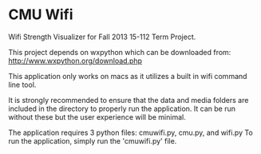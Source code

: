CMU Wifi
==============
Wifi Strength Visualizer for Fall 2013 15-112 Term Project.

This project depends on wxpython which can be downloaded from:
http://www.wxpython.org/download.php

This application only works on macs as it utilizes a built in wifi
command line tool.

It is strongly recommended to ensure that the data and media folders are
included in the directory to properly run the application.  It can be run
without these but the user experience will be minimal.

The application requires 3 python files: cmuwifi.py, cmu.py, and wifi.py
To run the application, simply run the 'cmuwifi.py' file.
